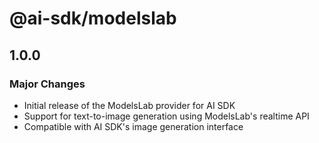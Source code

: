 # @ai-sdk/modelslab

## 1.0.0

### Major Changes

- Initial release of the ModelsLab provider for AI SDK
- Support for text-to-image generation using ModelsLab's realtime API
- Compatible with AI SDK's image generation interface